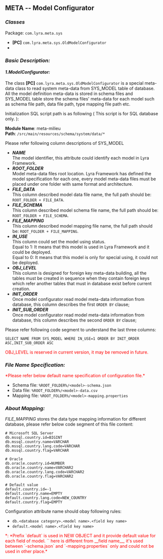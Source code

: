 ## META -- Model Configurator

### __*Classes*__
Package: `com.lyra.meta.sys`

- __[PC]__ `com.lyra.meta.sys.OldModelConfigurator`
- 
### __*Basic Description:*__

#### __*1.ModelConfigurator:*__
The class __[PC]__ `com.lyra.meta.sys.OldModelConfigurator` is a special meta-data class to read system meta-data from SYS\_MODEL table of database. All the model definition meta-data is stored in schema files and SYS_MODEL table store the schema files' meta-data for each model such as schema file path, data file path, type mapping file path etc. 

Initialization SQL script path is as following ( This script is for SQL database only. ):

**Module Name**: meta-milieu<br/>
**Path**: `/src/main/resources/schema/system/data/*`

Please refer following column descriptions of SYS_MODEL

* **_NAME_**<br/>
  The model identifier, this attribute could identify each model in Lyra Framework. 
* **_ROOT\_FOLDER_**<br/>
  Model meta-data files root location. Lyra Framework has defined the model specification for each one, every model meta-data files must be placed under one folder with same format and architecture. 
* **_FILE\_DATA_**<br/>
  This column described model data file name, the full path should be: `ROOT_FOLDER + FILE_DATA`.
* **_FILE\_SCHEMA_**<br/>
  This column described model schema file name, the full path should be: `ROOT_FOLDER + FILE_SCHEMA`.
* **_FILE\_MAPPING_**<br/>
  This column described model mapping file name, the full path should be: `ROOT_FOLDER + FILE_MAPPING`.
* **_IN\_USE_**<br/>
  This column could set the model using status.<br/>
  Equal to 1: It means that this model is used in Lyra Framework and it could be deployed.<br/>
  Equal to 0: It means that this model is only for special using, it could not be deployed.
* **_OBJ\_LEVEL_**<br/>
  This column is designed for foreign key meta-data building, all the tables must be created in sequence when they contain foreign keys which refer another tables that must in database exist before current creation.
* **_INIT\_ORDER_**<br/>
  Once model configurator read model meta-data information from database, this column describes the first `ORDER BY` clause;
* **_INIT\_SUB\_ORDER_**<br/>
  Once model configurator read model meta-data information from database, this column describes the second `ORDER BY` clause;

Please refer following code segment to understand the last three columns:

	SELECT NAME FROM SYS_MODEL WHERE IN_USE=1 ORDER BY INIT_ORDER ASC,INIT_SUB_ORDER ASC

<font style="color:red">OBJ\_LEVEL is reserved in current version, it may be removed in future. </font>

### __*File Name Specification:*__

<font style="color:red">
*Please refer below default name specification of configuration file.*
</font>

* Schema file: `%ROOT_FOLDER%/<model>-schema.json`
* Data file: `%ROOT_FOLDER%/<model>-data.csv`
* Mapping file: `%ROOT_FOLDER%/<model>-mapping.properties`

### __*About Mapping:*__

_FILE\_MAPPING_ stores the data type mapping information for different database, please refer below code segment of this file content:

	# Microsoft SQL Server
	db.mssql.country.id=BIGINT
	db.mssql.country.name=VARCHAR
	db.mssql.country.lang.code=VARCHAR
	db.mssql.country.flag=VARCHAR

	# Oracle
	db.oracle.country.id=NUMBER
	db.oracle.country.name=VARCHAR2
	db.oracle.country.lang.code=VARCHAR2
	db.oracle.country.flag=VARCHAR2

	# Default value
	default.country.id=-1
	default.country.name=EMPTY
	default.country.lang.code=NEW_COUNTRY
	default.country.flag=EMPTY

Configuration attribute name should obay following rules:

* `db.<database category>.<model name>.<field key name>`
* `default.<model name>.<field key name>`

<font style="color:red">
*: *Prefix `default` is used in NEW OBJECT and it provide default value for each field of model. `<field key name>` here is different from __field name__, it's used between `<model>-schema.json` and `<model>-mapping.properties` only and could not be used in other place.*
</font>